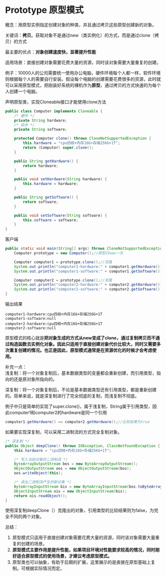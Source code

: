 # Prototype 原型模式

概念：用原型实例指定创建对象的种类，并且通过拷贝这些原型创建新的对象。

关键词：**拷贝**。获取对象不是通过new（类实例化）的方式，而是通过clone（拷贝）的方式

最主要的优点：**对象创建速度快，显著提升性能**

适用场景：直接创建对象需要花费大量的资源，同时该对象需要大量重复的创建。

例子：10000人的公司需要统一使用办公电脑，硬件环境每个人都一样，软件环境则根据每个人的需要自行安装。假设每个电脑的创建需要花费很多的资源，此时就可以采用原型模式，把刚装好系统的裸机作为**原型**，通过拷贝的方式快速的为每个人创建一个电脑。

声明原型类，实现Cloneable接口才能使用clone方法

```java
public class Computer implements Cloneable {
    /* 硬件 */
    private String hardware;
    /* 软件 */
    private String software;

    protected Computer clone() throws CloneNotSupportedException {
        this.hardware = "cpu四核+内存16G+存储256G+1T";
        return (Computer) super.clone();
    }

    public String getHardware() {
        return hardware;
    }

    public void setHardware(String hardware) {
        this.hardware = hardware;
    }

    public String getSoftware() {
        return software;
    }

    public void setSoftware(String software) {
        this.software = software;
    }
}
```

客户端

```java
public static void main(String[] args) throws CloneNotSupportedException {
    Computer prototype = new Computer();//原型只new一次

    Computer computer1 = prototype.clone();//克隆
    System.out.println("computer1-hardware:" + computer1.getHardware());
    System.out.println("computer1-software:" + computer1.getSoftware());

    Computer computer2 = prototype.clone();//克隆
    System.out.println("computer2-hardware:" + computer2.getHardware());
    System.out.println("computer2-software:" + computer2.getSoftware());
}
```

输出结果

```text
computer1-hardware:cpu四核+内存16G+存储256G+1T
computer1-software:null
computer2-hardware:cpu四核+内存16G+存储256G+1T
computer2-software:null
```

原型模式的核心就是**把对象生成的方式从new变成了clone，通过复制拷贝而不通过构造函数去实例化对象。因此只适用于直接创建对象代价比较大，同时又需要多次重复创建的情况。也正是因此，原型模式通常是在资源优化的时候才会考虑使用。**

补充一点：   
浅复制：将一个对象复制后，基本数据类型的变量都会重新创建，而引用类型，指向的还是原对象所指向的。

深复制：将一个对象复制后，不论是基本数据类型还有引用类型，都是重新创建的。简单来说，就是深复制进行了完全彻底的复制，而浅复制不彻底。

例子中只是简单的实现了super.clone\(\)，属于浅复制，String属于引用类型，因此computer1和computer2的hardware是同一个引用

```java
computer1.getHardware() == computer2.getHardware();//比较结果为true
```

如果要实现深复制，可以采用二进制流的方式完全复制对象。

```java
/* 深复制 */
public Object deepClone() throws IOException, ClassNotFoundException {
    this.hardware = "cpu四核+内存16G+存储256G+1T";

    /* 写入当前对象的二进制流 */
    ByteArrayOutputStream bos = new ByteArrayOutputStream();
    ObjectOutputStream oos = new ObjectOutputStream(bos);
    oos.writeObject(this);

    /* 读出二进制流产生的新对象 */
    ByteArrayInputStream bis = new ByteArrayInputStream(bos.toByteArray());
    ObjectInputStream ois = new ObjectInputStream(bis);
    return ois.readObject();
}
```

使用深复制deepClone（）克隆出的对象，引用类型的比较结果则为false，为完全不同的两个对象。

总结：   
1. 原型模式只适用于直接创建对象需要花费大量的资源，同时该对象需要大量重复的创建的场景。   
2. **原型模式主要作用是提升性能，如果项目环境对性能要求较高的情况，同时刚好适合原型模式的使用场景，才建议考虑原型模式。**   
3. 原型类也可以抽象，有助于后期的扩展，这里展示的是直接在原型基础上复制。可根据实际情况而定。

